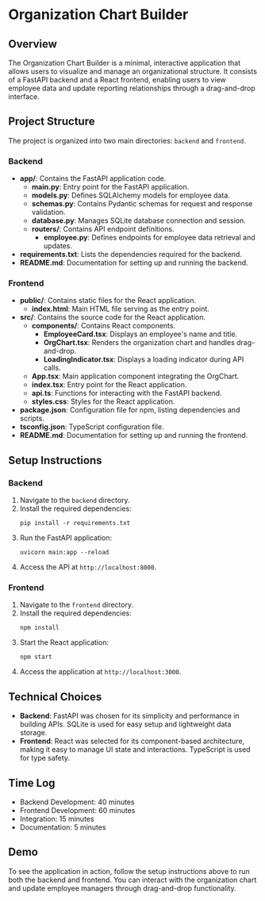 # Organization Chart Builder

## Overview

The Organization Chart Builder is a minimal, interactive application that allows users to visualize and manage an organizational structure. It consists of a FastAPI backend and a React frontend, enabling users to view employee data and update reporting relationships through a drag-and-drop interface.

## Project Structure

The project is organized into two main directories: `backend` and `frontend`.

### Backend

- **app/**: Contains the FastAPI application code.
  - **main.py**: Entry point for the FastAPI application.
  - **models.py**: Defines SQLAlchemy models for employee data.
  - **schemas.py**: Contains Pydantic schemas for request and response validation.
  - **database.py**: Manages SQLite database connection and session.
  - **routers/**: Contains API endpoint definitions.
    - **employee.py**: Defines endpoints for employee data retrieval and updates.
- **requirements.txt**: Lists the dependencies required for the backend.
- **README.md**: Documentation for setting up and running the backend.

### Frontend

- **public/**: Contains static files for the React application.
  - **index.html**: Main HTML file serving as the entry point.
- **src/**: Contains the source code for the React application.
  - **components/**: Contains React components.
    - **EmployeeCard.tsx**: Displays an employee's name and title.
    - **OrgChart.tsx**: Renders the organization chart and handles drag-and-drop.
    - **LoadingIndicator.tsx**: Displays a loading indicator during API calls.
  - **App.tsx**: Main application component integrating the OrgChart.
  - **index.tsx**: Entry point for the React application.
  - **api.ts**: Functions for interacting with the FastAPI backend.
  - **styles.css**: Styles for the React application.
- **package.json**: Configuration file for npm, listing dependencies and scripts.
- **tsconfig.json**: TypeScript configuration file.
- **README.md**: Documentation for setting up and running the frontend.

## Setup Instructions

### Backend

1. Navigate to the `backend` directory.
2. Install the required dependencies:
   ```
   pip install -r requirements.txt
   ```
3. Run the FastAPI application:
   ```
   uvicorn main:app --reload
   ```
4. Access the API at `http://localhost:8000`.

### Frontend

1. Navigate to the `frontend` directory.
2. Install the required dependencies:
   ```
   npm install
   ```
3. Start the React application:
   ```
   npm start
   ```
4. Access the application at `http://localhost:3000`.

## Technical Choices

- **Backend**: FastAPI was chosen for its simplicity and performance in building APIs. SQLite is used for easy setup and lightweight data storage.
- **Frontend**: React was selected for its component-based architecture, making it easy to manage UI state and interactions. TypeScript is used for type safety.

## Time Log

- Backend Development: 40 minutes
- Frontend Development: 60 minutes
- Integration: 15 minutes
- Documentation: 5 minutes

## Demo

To see the application in action, follow the setup instructions above to run both the backend and frontend. You can interact with the organization chart and update employee managers through drag-and-drop functionality.
